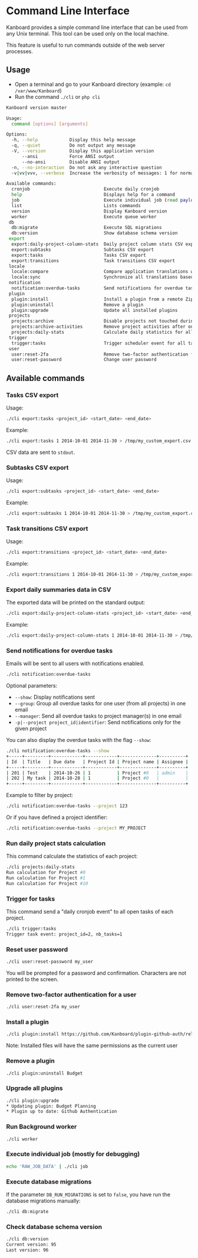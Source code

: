 Command Line Interface
======================

Kanboard provides a simple command line interface that can be used from any Unix terminal.
This tool can be used only on the local machine.

This feature is useful to run commands outside of the web server processes.

Usage
-----

- Open a terminal and go to your Kanboard directory (example: `cd /var/www/Kanboard`)
- Run the command `./cli` or `php cli`

```bash
Kanboard version master

Usage:
  command [options] [arguments]

Options:
  -h, --help            Display this help message
  -q, --quiet           Do not output any message
  -V, --version         Display this application version
      --ansi            Force ANSI output
      --no-ansi         Disable ANSI output
  -n, --no-interaction  Do not ask any interactive question
  -v|vv|vvv, --verbose  Increase the verbosity of messages: 1 for normal output, 2 for more verbose output and 3 for debug

Available commands:
  cronjob                            Execute daily cronjob
  help                               Displays help for a command
  job                                Execute individual job (read payload from stdin)
  list                               Lists commands
  version                            Display Kanboard version
  worker                             Execute queue worker
 db
  db:migrate                         Execute SQL migrations
  db:version                         Show database schema version
 export
  export:daily-project-column-stats  Daily project column stats CSV export (number of tasks per column and per day)
  export:subtasks                    Subtasks CSV export
  export:tasks                       Tasks CSV export
  export:transitions                 Task transitions CSV export
 locale
  locale:compare                     Compare application translations with the fr_FR locale
  locale:sync                        Synchronize all translations based on the fr_FR locale
 notification
  notification:overdue-tasks         Send notifications for overdue tasks
 plugin
  plugin:install                     Install a plugin from a remote Zip archive
  plugin:uninstall                   Remove a plugin
  plugin:upgrade                     Update all installed plugins
 projects
  projects:archive                   Disable projects not touched during one year
  projects:archive-activities        Remove project activities after one year
  projects:daily-stats               Calculate daily statistics for all projects
 trigger
  trigger:tasks                      Trigger scheduler event for all tasks
 user
  user:reset-2fa                     Remove two-factor authentication for a user
  user:reset-password                Change user password
```

Available commands
------------------

### Tasks CSV export

Usage:

```bash
./cli export:tasks <project_id> <start_date> <end_date>
```

Example:

```bash
./cli export:tasks 1 2014-10-01 2014-11-30 > /tmp/my_custom_export.csv
```

CSV data are sent to `stdout`.

### Subtasks CSV export

Usage:

```bash
./cli export:subtasks <project_id> <start_date> <end_date>
```

Example:

```bash
./cli export:subtasks 1 2014-10-01 2014-11-30 > /tmp/my_custom_export.csv
```

### Task transitions CSV export

Usage:

```bash
./cli export:transitions <project_id> <start_date> <end_date>
```

Example:

```bash
./cli export:transitions 1 2014-10-01 2014-11-30 > /tmp/my_custom_export.csv
```

### Export daily summaries data in CSV

The exported data will be printed on the standard output:

```bash
./cli export:daily-project-column-stats <project_id> <start_date> <end_date>
```

Example:

```bash
./cli export:daily-project-column-stats 1 2014-10-01 2014-11-30 > /tmp/my_custom_export.csv
```

### Send notifications for overdue tasks

Emails will be sent to all users with notifications enabled.

```bash
./cli notification:overdue-tasks
```

Optional parameters:

- `--show`: Display notifications sent
- `--group`: Group all overdue tasks for one user (from all projects) in one email
- `--manager`: Send all overdue tasks to project manager(s) in one email
- `-p|--project project_id|identifier`: Send notifications only for the given project

You can also display the overdue tasks with the flag `--show`:

```bash
./cli notification:overdue-tasks --show
+-----+---------+------------+------------+--------------+----------+
| Id  | Title   | Due date   | Project Id | Project name | Assignee |
+-----+---------+------------+------------+--------------+----------+
| 201 | Test    | 2014-10-26 | 1          | Project #0   | admin    |
| 202 | My task | 2014-10-28 | 1          | Project #0   |          |
+-----+---------+------------+------------+--------------+----------+
```

Example to filter by project:

```bash
./cli notification:overdue-tasks --project 123
```

Or if you have defined a project identifier:

```bash
./cli notification:overdue-tasks --project MY_PROJECT
```

### Run daily project stats calculation

This command calculate the statistics of each project:

```bash
./cli projects:daily-stats
Run calculation for Project #0
Run calculation for Project #1
Run calculation for Project #10
```

### Trigger for tasks

This command send a "daily cronjob event" to all open tasks of each project.

```bash
./cli trigger:tasks
Trigger task event: project_id=2, nb_tasks=1
```

### Reset user password

```bash
./cli user:reset-password my_user
```

You will be prompted for a password and confirmation. Characters are not printed to the screen.

### Remove two-factor authentication for a user

```bash
./cli user:reset-2fa my_user
```

### Install a plugin

```bash
./cli plugin:install https://github.com/Kanboard/plugin-github-auth/releases/download/v1.0.1/GithubAuth-1.0.1.zip
```

Note: Installed files will have the same permissions as the current user

### Remove a plugin

```bash
./cli plugin:uninstall Budget
```

### Upgrade all plugins

```bash
./cli plugin:upgrade
* Updating plugin: Budget Planning
* Plugin up to date: Github Authentication
```

### Run Background worker

```bash
./cli worker
```

### Execute individual job (mostly for debugging)

```bash
echo 'RAW_JOB_DATA' | ./cli job
```

### Execute database migrations

If the parameter `DB_RUN_MIGRATIONS` is set to `false`, you have run the database migrations manually:

```bash
./cli db:migrate
```

### Check database schema version

```bash
./cli db:version
Current version: 95
Last version: 96
```
